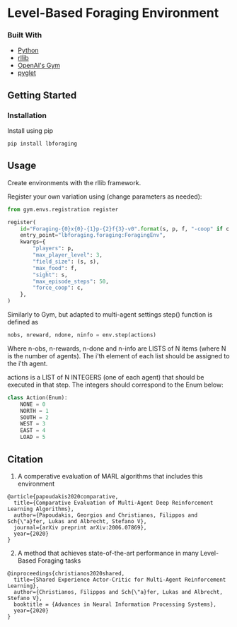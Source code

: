 # Level-Based Foraging Environment

### Built With
* [Python](https://www.python.org)
* [rllib](https://github.com/ray-project/ray/tree/master/rllib)
* [OpenAI's Gym](https://gym.openai.com/)
* [pyglet](https://github.com/pyglet/pyglet)


<!-- GETTING STARTED -->
## Getting Started

### Installation

Install using pip
```sh
pip install lbforaging
```

<!-- USAGE EXAMPLES -->
## Usage

Create environments with the rllib framework.

Register your own variation using (change parameters as needed):
```python
from gym.envs.registration register

register(
    id="Foraging-{0}x{0}-{1}p-{2}f{3}-v0".format(s, p, f, "-coop" if c else ""),
    entry_point="lbforaging.foraging:ForagingEnv",
    kwargs={
        "players": p,
        "max_player_level": 3,
        "field_size": (s, s),
        "max_food": f,
        "sight": s,
        "max_episode_steps": 50,
        "force_coop": c,
    },
)
```

Similarly to Gym, but adapted to multi-agent settings step() function is defined as
```python
nobs, nreward, ndone, ninfo = env.step(actions)
```

Where n-obs, n-rewards, n-done and n-info are LISTS of N items (where N is the number of agents). The i'th element of each list should be assigned to the i'th agent.

actions is a LIST of N INTEGERS (one of each agent) that should be executed in that step. The integers should correspond to the Enum below:

```python
class Action(Enum):
    NONE = 0
    NORTH = 1
    SOUTH = 2
    WEST = 3
    EAST = 4
    LOAD = 5
```


<!-- CITATION -->
## Citation
1. A comperative evaluation of MARL algorithms that includes this environment
```
@article{papoudakis2020comparative,
  title={Comparative Evaluation of Multi-Agent Deep Reinforcement Learning Algorithms},
  author={Papoudakis, Georgios and Christianos, Filippos and Sch{\"a}fer, Lukas and Albrecht, Stefano V},
  journal={arXiv preprint arXiv:2006.07869},
  year={2020}
}
```
2. A method that achieves state-of-the-art performance in many Level-Based Foraging tasks
```
@inproceedings{christianos2020shared,
  title={Shared Experience Actor-Critic for Multi-Agent Reinforcement Learning},
  author={Christianos, Filippos and Sch{\"a}fer, Lukas and Albrecht, Stefano V},
  booktitle = {Advances in Neural Information Processing Systems},
  year={2020}
}
```


